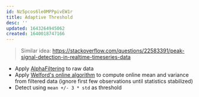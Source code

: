 ```yaml
---
id: Nz5pcos6le0MPPpivEW1r
title: Adaptive Threshold
desc: ''
updated: 1643264945062
created: 1640018747166
---
```

> Similar idea: https://stackoverflow.com/questions/22583391/peak-signal-detection-in-realtime-timeseries-data

- Apply [AlphaFiltering](https://en.wikipedia.org/wiki/Alpha_beta_filter) to raw data
- Apply [Welford's online algorithm](https://en.wikipedia.org/wiki/Algorithms_for_calculating_variance) to compute online mean and variance from filtered data (ignore first few observations until statistics stabilized)
- Detect using `mean +/- 3 * std` as threshold
